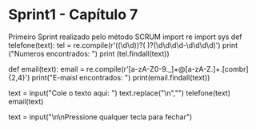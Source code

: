 # Sprint1 - Capítulo 7
Primeiro Sprint realizado pelo método SCRUM
import re
import sys
def telefone(text):
    tel = re.compile(r'(\(\d\d\))?( )?(\d\d\d\d-\d\d\d\d)')
    print ("Numeros encontrados: ")
    print (tel.findall(text))

def email(text):
    email = re.compile(r'[a-zA-Z0-9._]+@[a-zA-Z.]+\.[combr]{2,4}')
    print("E-maisl encontrados: ")
    print(email.findall(text))


text = input("Cole o texto aqui: ")
text.replace("\n","")
telefone(text)
email(text)

text = input("\n\nPressione qualquer tecla para fechar")
